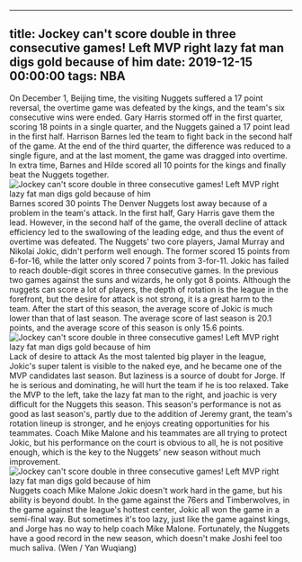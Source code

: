 
---
title: Jockey can't score double in three consecutive games! Left MVP right lazy fat man digs gold because of him
date: 2019-12-15 00:00:00
tags:  NBA
---
On December 1, Beijing time, the visiting Nuggets suffered a 17 point reversal, the overtime game was defeated by the kings, and the team's six consecutive wins were ended. Gary Harris stormed off in the first quarter, scoring 18 points in a single quarter, and the Nuggets gained a 17 point lead in the first half. Harrison Barnes led the team to fight back in the second half of the game. At the end of the third quarter, the difference was reduced to a single figure, and at the last moment, the game was dragged into overtime.
In extra time, Barnes and Hilde scored all 10 points for the kings and finally beat the Nuggets together.
![Jockey can't score double in three consecutive games! Left MVP right lazy fat man digs gold because of him](29dba8de907944039e00ad52c36e7aee.jpg)
Barnes scored 30 points
The Denver Nuggets lost away because of a problem in the team's attack. In the first half, Gary Harris gave them the lead. However, in the second half of the game, the overall decline of attack efficiency led to the swallowing of the leading edge, and thus the event of overtime was defeated. The Nuggets' two core players, Jamal Murray and Nikolai Jokic, didn't perform well enough. The former scored 15 points from 6-for-16, while the latter only scored 7 points from 3-for-11.
Jokic has failed to reach double-digit scores in three consecutive games. In the previous two games against the suns and wizards, he only got 8 points. Although the nuggets can score a lot of players, the depth of rotation is the league in the forefront, but the desire for attack is not strong, it is a great harm to the team. After the start of this season, the average score of Jokic is much lower than that of last season. The average score of last season is 20.1 points, and the average score of this season is only 15.6 points.
![Jockey can't score double in three consecutive games! Left MVP right lazy fat man digs gold because of him](35c11f9e2dbd4c9f96825fc4d504a7cb.jpg)
Lack of desire to attack
As the most talented big player in the league, Jokic's super talent is visible to the naked eye, and he became one of the MVP candidates last season. But laziness is a source of doubt for Jorge. If he is serious and dominating, he will hurt the team if he is too relaxed. Take the MVP to the left, take the lazy fat man to the right, and joachic is very difficult for the Nuggets this season.
This season's performance is not as good as last season's, partly due to the addition of Jeremy grant, the team's rotation lineup is stronger, and he enjoys creating opportunities for his teammates. Coach Mike Malone and his teammates are all trying to protect Jokic, but his performance on the court is obvious to all, he is not positive enough, which is the key to the Nuggets' new season without much improvement.
![Jockey can't score double in three consecutive games! Left MVP right lazy fat man digs gold because of him](f54a941c4d59495f9e7b13128daa0b45.jpg)
Nuggets coach Mike Malone
Jokic doesn't work hard in the game, but his ability is beyond doubt. In the game against the 76ers and Timberwolves, in the game against the league's hottest center, Jokic all won the game in a semi-final way. But sometimes it's too lazy, just like the game against kings, and Jorge has no way to help coach Mike Malone.
Fortunately, the Nuggets have a good record in the new season, which doesn't make Joshi feel too much saliva.
(Wen / Yan Wuqiang)